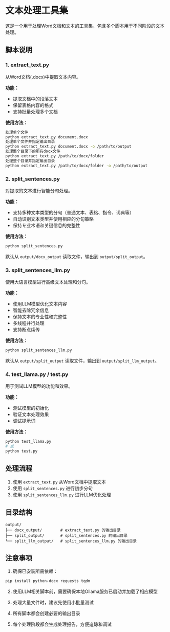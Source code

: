 # 文本处理工具集

这是一个用于处理Word文档和文本的工具集，包含多个脚本用于不同阶段的文本处理。

## 脚本说明

### 1. extract_text.py
从Word文档(.docx)中提取文本内容。

**功能：**
- 提取文档中的段落文本
- 保留表格内容的格式
- 支持批量处理多个文档

**使用方法：**
```bash
处理单个文件
python extract_text.py document.docx
处理单个文件并指定输出目录
python extract_text.py document.docx -o /path/to/output
处理整个目录下的所有docx文件
python extract_text.py /path/to/docx/folder
处理整个目录并指定输出目录
python extract_text.py /path/to/docx/folder -o /path/to/output
```

### 2. split_sentences.py
对提取的文本进行智能分句处理。

**功能：**
- 支持多种文本类型的分句（普通文本、表格、指令、词典等）
- 自动识别文本类型并使用相应的分句策略
- 保持专业术语和关键信息的完整性

**使用方法：**
```bash
python split_sentences.py
```
默认从 `output/docx_output` 读取文件，输出到 `output/split_output`。

### 3. split_sentences_llm.py
使用大语言模型进行高级文本处理和分句。

**功能：**
- 使用LLM模型优化文本内容
- 智能去除冗余信息
- 保持文本的专业性和完整性
- 多线程并行处理
- 支持断点续传

**使用方法：**
```bash
python split_sentences_llm.py
```
默认从 `output/split_output` 读取文件，输出到 `output/split_llm_output`。

### 4. test_llama.py / test.py
用于测试LLM模型的功能和效果。

**功能：**
- 测试模型的初始化
- 验证文本处理效果
- 调试提示词

**使用方法：**
```bash
python test_llama.py
# 或
python test.py
```

## 处理流程
1. 使用 `extract_text.py` 从Word文档中提取文本
2. 使用 `split_sentences.py` 进行初步分句
3. 使用 `split_sentences_llm.py` 进行LLM优化处理

## 目录结构
```
output/
├── docx_output/        # extract_text.py 的输出目录
├── split_output/       # split_sentences.py 的输出目录
└── split_llm_output/   # split_sentences_llm.py 的输出目录
```

## 注意事项
1. 确保已安装所需依赖：
```bash
pip install python-docx requests tqdm
```
2. 使用LLM相关脚本前，需要确保本地Ollama服务已启动并加载了相应模型

3. 处理大量文件时，建议先使用小批量测试

4. 所有脚本都会创建必要的输出目录

5. 每个处理阶段都会生成处理报告，方便追踪和调试
```


